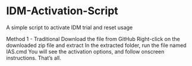 # IDM-Activation-Script
A simple script to activate IDM trial and reset usage


Method 1 - Traditional
Download the file from GitHub
Right-click on the downloaded zip file and extract
In the extracted folder, run the file named IAS.cmd
You will see the activation options, and follow onscreen instructions.
That’s all.
